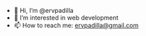 - 👋 Hi, I’m @ervpadilla
- 👀 I’m interested in web development
- 📫 How to reach me: ervpadilla@gmail.com

<!---
ervpadilla/ervpadilla is a ✨ special ✨ repository because its `README.md` (this file) appears on your GitHub profile.
You can click the Preview link to take a look at your changes.
--->
